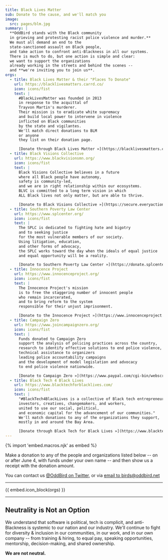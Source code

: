 ```yaml
---
title: Black Lives Matter
sub: Donate to the cause, and we'll match you
image:
  src: pages/blm.jpg
summary: |
  **OddBird stands with the Black community
  in grieving and protesting racist police violence and murder.**
  We must all demand an end to the
  state-sanctioned assault on Black people,
  and take action to confront anti-Blackness in all our systems.
  There is much to do, but one action is simple and clear:
  we want to support the organizations
  already working in the streets and behind the scenes --
  and **we're inviting you to join us**.
orgs:
  - title: Black Lives Matter & their "Places To Donate"
    url: https://blacklivesmatters.carrd.co/
    icon: icons/fist
    text: |
      #BlackLivesMatter was founded in 2013
      in response to the acquittal of
      Trayvon Martin's murderer.
      Their mission is to eradicate white supremacy
      and build local power to intervene in violence
      inflicted on Black communities
      by the state and vigilantes.
      We'll match direct donations to BLM
      or anyone
      they list on their donation page.

      [Donate through Black Lives Matter »](https://blacklivesmatters.carrd.co/#donate)
  - title: Black Visions Collective
    url: https://www.blackvisionsmn.org/
    icon: icons/fist
    text: |
      Black Visions Collective believes in a future
      where all Black people have autonomy,
      safety is community-led,
      and we are in right relationship within our ecosystems.
      BLVC is committed to a long term vision in which
      ALL Black lives not only matter, but are able to thrive.

      [Donate to Black Visions Collective »](https://secure.everyaction.com/4omQDAR0oUiUagTu0EG-Ig2)
  - title: Southern Poverty Law Center
    url: https://www.splcenter.org/
    icon: icons/fist
    text: |
      The SPLC is dedicated to fighting hate and bigotry
      and to seeking justice
      for the most vulnerable members of our society.
      Using litigation, education,
      and other forms of advocacy,
      the SPLC works toward the day when the ideals of equal justice
      and equal opportunity will be a reality.

      [Donate to Southern Poverty Law Center »](https://donate.splcenter.org/)
  - title: Innocence Project
    url: https://www.innocenceproject.org/
    icon: icons/fist
    text: |
      The Innocence Project's mission
      is to free the staggering number of innocent people
      who remain incarcerated,
      and to bring reform to the system
      responsible for their unjust imprisonment.

      [Donate to the Innocence Project »](https://www.innocenceproject.org/donate/)
  - title: Campaign Zero
    url: https://www.joincampaignzero.org/
    icon: icons/fist
    text: |
      Funds donated to Campaign Zero
      support the analysis of policing practices across the country,
      research to identify effective solutions to end police violence,
      technical assistance to organizers
      leading police accountability campaigns
      and the development of model legislation and advocacy
      to end police violence nationwide.

      [Donate to Campaign Zero »](https://www.paypal.com/cgi-bin/webscr?cmd=_s-xclick&hosted_button_id=ZHQKRGV7JHCWC&source=url)
  - title: Black Tech 4 Black Lives
    url: https://www.blacktechforblacklives.com/
    icon: icons/fist
    text: |
      "#BlackTech4BlackLives is a collective of Black tech entrepreneurs,
      investors, creatives, changemakers, and workers,
      united to use our social, political,
      and economic capital for the advancement of our communities."
      We'll match donations to any of the organizations they support,
      mostly in and around the Bay Area.

      [Donate through Black Tech for Black Lives »](https://www.blacktechforblacklives.com/)
---
```


{% import 'embed.macros.njk' as embed %}

Make a donation to any of the people and organizations listed below --
on or after June 4, with funds under your own name --
and then show us a receipt with the donation amount.

You can contact us [@OddBird on Twitter][twitter],
or via [email to birds@oddbird.net][email]

---

{{ embed.icon_block(orgs) }}

---

## Neutrality is Not an Option

We understand that software is political, tech is complicit, and
anti-Blackness is systemic to our nation and our industry. We'll
continue to fight for diversity & inclusion in our communities, in our
work, and in our own company -- from training & hiring, to equal pay,
speaking opportunities, mentorship, decision-making, and shared
ownership.

**We are not neutral.**

[twitter]: https://twitter.com/oddbird
[email]: mailto:birds@oddbird.net
